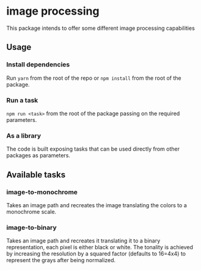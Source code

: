# image processing

This package intends to offer some different image processing capabilities

## Usage

### Install dependencies

Run `yarn` from the root of the repo or `npm install` from the root of the package.

### Run a task

`npm run <task>` from the root of the package passing on the required parameters.

### As a library

The code is built exposing tasks that can be used directly from other packages as parameters.

## Available tasks

### image-to-monochrome

Takes an image path and recreates the image translating the colors to a monochrome scale.

### image-to-binary

Takes an image path and recreates it translating it to a binary representation, each pixel is either black or white. The tonality is achieved by increasing the resolution by a squared factor (defaults to 16=4x4) to represent the grays after being normalized.
